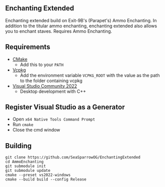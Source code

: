 ## Enchanting Extended
Enchanting extended build on Exit-9B's (Parapet's) Ammo Enchanting. In addition to the titular ammo enchanting, enchanting extended also allows you to enchant staves. Requires Ammo Enchanting.

## Requirements
* [CMake](https://cmake.org/)
	* Add this to your `PATH`
* [Vcpkg](https://github.com/microsoft/vcpkg)
	* Add the environment variable `VCPKG_ROOT` with the value as the path to the folder containing vcpkg
* [Visual Studio Community 2022](https://visualstudio.microsoft.com/)
	* Desktop development with C++

## Register Visual Studio as a Generator
* Open `x64 Native Tools Command Prompt`
* Run `cmake`
* Close the cmd window

## Building
```
git clone https://github.com/SeaSparrowOG/EnchantingExtended
cd AmmoEnchanting
git submodule init
git submodule update
cmake --preset vs2022-windows
cmake --build build --config Release
```
